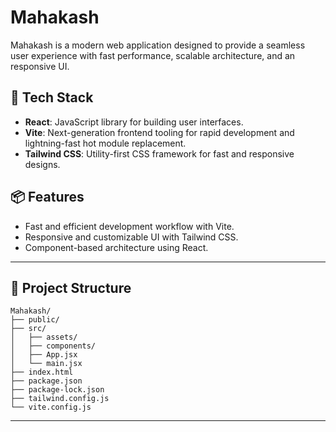 # Mahakash

Mahakash is a modern web application designed to provide a seamless user experience with fast performance, scalable architecture, and an responsive UI.

## 🚀 Tech Stack

- **React**: JavaScript library for building user interfaces.
- **Vite**: Next-generation frontend tooling for rapid development and lightning-fast hot module replacement.
- **Tailwind CSS**: Utility-first CSS framework for fast and responsive designs.

## 📦 Features

- Fast and efficient development workflow with Vite.
- Responsive and customizable UI with Tailwind CSS.
- Component-based architecture using React.

---

## 📁 Project Structure

```
Mahakash/
├── public/
├── src/
│   ├── assets/
│   ├── components/
│   ├── App.jsx
│   └── main.jsx
├── index.html
├── package.json
├── package-lock.json
├── tailwind.config.js
└── vite.config.js
```

---
